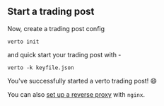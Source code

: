 ## Start a trading post

Now, create a trading post config

```shell script
verto init
```

and quick start your trading post with -

```shell script
verto -k keyfile.json
```

You've successfully started a verto trading post! :smile:

You can also [set up a reverse proxy](./docs/PROXY.md) with `nginx`.
